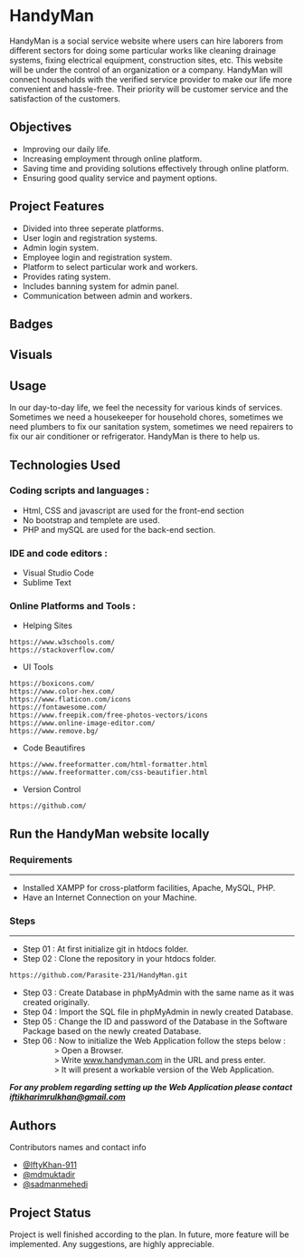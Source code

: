 # HandyMan
HandyMan is a social service website where users can hire laborers from
different sectors for doing some particular works like cleaning drainage
systems, fixing electrical equipment, construction sites, etc. This website
will be under the control of an organization or a company. HandyMan will
connect households with the verified service provider to make our life
more convenient and hassle-free. Their priority will be customer service
and the satisfaction of the customers.

## Objectives
* Improving our daily life.
* Increasing employment through online platform.
* Saving time and providing solutions effectively through online platform.
* Ensuring good quality service and payment options.

## Project Features
* Divided into three seperate platforms.
* User login and registration systems.
* Admin login system.
* Employee login and registration system.
* Platform to select particular work and workers.
* Provides rating system.
* Includes banning system for admin panel.
* Communication between admin and workers.

## Badges

## Visuals

## Usage
In our day-to-day life, we feel the necessity for
various kinds of services. Sometimes we need a
housekeeper for household chores, sometimes
we need plumbers to fix our sanitation system,
sometimes we need repairers to fix our air
conditioner or refrigerator. HandyMan is there to help us.

## Technologies Used

### Coding scripts and languages :
* Html, CSS and javascript are used for the front-end section 
* No bootstrap and templete are used.
* PHP and mySQL are used for the back-end section.
### IDE and code editors :
* Visual Studio Code
* Sublime Text
### Online Platforms and Tools :
* Helping Sites
```Link
https://www.w3schools.com/
https://stackoverflow.com/
```
* UI Tools 
```Links
https://boxicons.com/
https://www.color-hex.com/
https://www.flaticon.com/icons
https://fontawesome.com/
https://www.freepik.com/free-photos-vectors/icons
https://www.online-image-editor.com/
https://www.remove.bg/
```
* Code Beautifires
```Link
https://www.freeformatter.com/html-formatter.html
https://www.freeformatter.com/css-beautifier.html
```
* Version Control
```Link
https://github.com/
```

## Run the HandyMan website locally
### Requirements
-----------------
* Installed XAMPP for cross-platform facilities, Apache, MySQL, PHP.
* Have an Internet Connection on your Machine.

### Steps
----------
* Step 01 : At first initialize git in htdocs folder.
* Step 02 : Clone the repository in your htdocs folder.

```sh
https://github.com/Parasite-231/HandyMan.git
```
* Step 03 : Create Database in phpMyAdmin with the same name as it was created originally.
* Step 04 : Import the SQL file in phpMyAdmin in newly created Database.
* Step 05 : Change the ID and password of the Database in the Software Package based on the newly created Database.
* Step 06 : Now to initialize the Web Application follow the steps below :<br />
 &nbsp;&nbsp;&nbsp;&nbsp;&nbsp;&nbsp;&nbsp;&nbsp;&nbsp;&nbsp;&nbsp;&nbsp;&nbsp;&nbsp;> Open a Browser.<br />
 &nbsp;&nbsp;&nbsp;&nbsp;&nbsp;&nbsp;&nbsp;&nbsp;&nbsp;&nbsp;&nbsp;&nbsp;&nbsp;&nbsp;> Write www.handyman.com in the URL and press enter.<br />
 &nbsp;&nbsp;&nbsp;&nbsp;&nbsp;&nbsp;&nbsp;&nbsp;&nbsp;&nbsp;&nbsp;&nbsp;&nbsp;&nbsp;> It will present a workable version of the Web Application.
            
***For any problem regarding setting up the Web Application please contact iftikharimrulkhan@gmail.com***

## Authors
Contributors names and contact info 
* [@IftyKhan-911](https://mail.google.com/mail/iftikharimrulkhan@gmail.com)
* [@mdmuktadir](https://mail.google.com/mail/mdmuktadirmazumder@gmail.com)
* [@sadmanmehedi](https://mail.google.com/mail/sadmanmehedi%40gmail.com)

## Project Status

Project is well finished according to the plan. In future, more feature will be implemented. Any suggestions, are highly appreciable.
